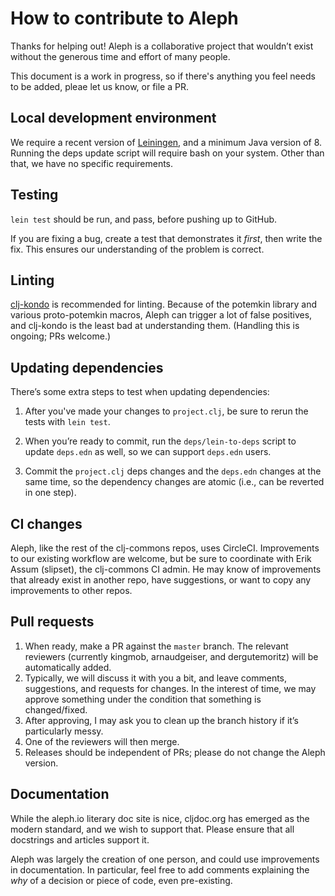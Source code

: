 # How to contribute to Aleph

Thanks for helping out! Aleph is a collaborative project that wouldn’t exist without the generous time and effort of many people.

This document is a work in progress, so if there's anything you feel needs to be added, pleae let us know, or file a PR.

## Local development environment

We require a recent version of [Leiningen](https://leiningen.org/), and a minimum Java version of 8. Running the deps update script will require bash on your system. Other than that, we have no specific requirements.

## Testing

`lein test` should be run, and pass, before pushing up to GitHub.

If you are fixing a bug, create a test that demonstrates it _first_, then write the fix. This ensures our understanding of the problem is correct.

## Linting

[clj-kondo](https://github.com/clj-kondo/clj-kondo) is recommended for linting. Because of the potemkin library and various proto-potemkin macros, Aleph can trigger a lot of false positives, and clj-kondo is the least bad at understanding them. (Handling this is ongoing; PRs welcome.) 

## Updating dependencies

There’s some extra steps to test when updating dependencies:

1. After you've made your changes to `project.clj`, be sure to rerun the tests with `lein test`.

2. When you’re ready to commit, run the `deps/lein-to-deps` script to update `deps.edn` as well, so we can support `deps.edn` users. 

3. Commit the `project.clj` deps changes and the `deps.edn` changes at the same time, so the dependency changes are atomic (i.e., can be reverted in one step).

## CI changes

Aleph, like the rest of the clj-commons repos, uses CircleCI. Improvements to our existing workflow are welcome, but be sure to coordinate with Erik Assum (slipset), the clj-commons CI admin. He may know of improvements that already exist in another repo, have suggestions, or want to copy any improvements to other repos.

## Pull requests

1. When ready, make a PR against the `master` branch. The relevant reviewers (currently kingmob, arnaudgeiser, and dergutemoritz) will be automatically added.
2. Typically, we will discuss it with you a bit, and leave comments, suggestions, and requests for changes. In the interest of time, we may approve something under the condition that something is changed/fixed.
3. After approving, I may ask you to clean up the branch history if it’s particularly messy.
4. One of the reviewers will then merge.
5. Releases should be independent of PRs; please do not change the Aleph version.

## Documentation

While the aleph.io literary doc site is nice, cljdoc.org has emerged as the modern standard, and we wish to support that. Please ensure that all docstrings and articles support it.

Aleph was largely the creation of one person, and could use improvements in documentation. In particular, feel free to add comments explaining the _why_ of a decision or piece of code, even pre-existing.